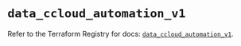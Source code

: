 # `data_ccloud_automation_v1`

Refer to the Terraform Registry for docs: [`data_ccloud_automation_v1`](https://registry.terraform.io/providers/sap-cloud-infrastructure/sci/2.2.1/docs/data-sources/ccloud_automation_v1).
